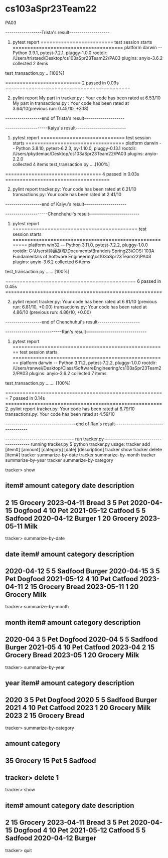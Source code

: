 # cs103aSpr23Team22

PA03

------------------Trista's result--------------------

1. pytest report
   ========================= test session starts ======================================
   platform darwin -- Python 3.9.1, pytest-7.2.1, pluggy-1.0.0
   rootdir: /Users/tristaed/Desktop/cs103aSpr23Team22/PA03
   plugins: anyio-3.6.2
   collected 2 items

test_transaction.py .. [100%]

========================== 2 passed in 0.09s ===========================================

2. pylint report
   My part in tracker.py : Your code has been rated at 6.53/10
   My part in transactions.py : Your code has been rated at 3.64/10(previous run: 0.45/10, +3.18)

------------------end of Trista's result--------------------

---------------------Kaiyu's result-------------------------

1. pytest report
   ============================= test session starts ==================================
   platform darwin -- Python 3.8.10, pytest-6.2.3, py-1.10.0, pluggy-0.13.1
   rootdir: /Users/pkydemac/Desktop/cs103aSpr23Team22/PA03
   plugins: anyio-2.2.0  
   collected 4 items
   test_transaction.py ....[100%]

================================= 4 passed in 0.03s ====================================

2. pylint report
   tracker.py: Your code has been rated at 6.21/10
   transactions.py: Your code has been rated at 2.41/10

------------------end of Kaiyu's result---------------------

---------------------Chenchuhui's result-------------------------

1. pytest report
=========================================== test session starts ========================================================
platform win32 -- Python 3.11.0, pytest-7.2.2, pluggy-1.0.0
rootdir: C:\Users\帅逼胡陈\Documents\Brandeis Spring23\COSI 103A Fundamentals of Software Engineering\cs103aSpr23Team22\PA03
plugins: anyio-3.6.2
collected 6 items

test_transaction.py ......                                                                                                                                 [100%]

============================================= 6 passed in 0.45s ======================================================

2. pylint report
   tracker.py: Your code has been rated at 6.81/10 (previous run: 6.81/10, +0.00)
   transactions.py: Your code has been rated at 4.86/10 (previous run: 4.86/10, +0.00)

------------------end of Chenchuhui's result---------------------


----------------------------Ran's result------------------------------

1. pytest report
===================================================== test session starts =====================================================
platform darwin -- Python 3.11.2, pytest-7.2.2, pluggy-1.0.0
rootdir: /Users/ranwei/Desktop/Class/SoftwareEngineering/cs103aSpr23Team22/PA03
plugins: anyio-3.6.2
collected 7 items                                                                                                                                     

test_transaction.py .......                                                                                                                     [100%]

======================================================= 7 passed in 0.14s ======================================================
2. pylint report
   tracker.py: Your code has been rated at 6.79/10
   transactions.py: Your code has been rated at 4.59/10

-----------------------------------end of Ran's result-----------------------------------


---------------------------------- run tracker.py ----------------------------------------
running tracker.py
$ python tracker.py 
usage:
            tracker add [item#] [amount] [category] [date] [description]
            tracker show
            tracker delete [item#]
            tracker summarize-by-date
            tracker summarize-by-month
            tracker summarize-by-year
            tracker summarize-by-category

tracker> show


item#      amount     category   date   description
----------------------------------------------------------------------
2          15         Grocery    2023-04-11      Bread
3          5          Pet        2020-04-15    Dogfood
4          10         Pet        2021-05-12    Catfood
5          5          Sadfood    2020-04-12     Burger
1          20         Grocery    2023-05-11       Milk
----------------------------------------------------------------------

tracker> summarize-by-date


date       item#      amount     category   description
----------------------------------------------------------------------
2020-04-12 5          5             Sadfood     Burger
2020-04-15 3          5                 Pet    Dogfood
2021-05-12 4          10                Pet    Catfood
2023-04-11 2          15            Grocery      Bread
2023-05-11 1          20            Grocery       Milk
----------------------------------------------------------------------

tracker> summarize-by-month


month      item#      amount     category   description
----------------------------------------------------------------------
2020-04    3          5                 Pet    Dogfood
2020-04    5          5             Sadfood     Burger
2021-05    4          10                Pet    Catfood
2023-04    2          15            Grocery      Bread
2023-05    1          20            Grocery       Milk
----------------------------------------------------------------------

tracker> summarize-by-year


year       item#      amount     category   description
----------------------------------------------------------------------
2020       3          5                 Pet    Dogfood
2020       5          5             Sadfood     Burger
2021       4          10                Pet    Catfood
2023       1          20            Grocery       Milk
2023       2          15            Grocery      Bread
----------------------------------------------------------------------

tracker> summarize-by-category


amount     category
----------------------------------------------------------------------
35         Grocery
15         Pet
5          Sadfood
----------------------------------------------------------------------

tracker> delete 1
----------------------------------------------------------------------

tracker> show


item#      amount     category   date   description
----------------------------------------------------------------------
2          15         Grocery    2023-04-11      Bread
3          5          Pet        2020-04-15    Dogfood
4          10         Pet        2021-05-12    Catfood
5          5          Sadfood    2020-04-12     Burger
----------------------------------------------------------------------

tracker> quit  